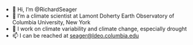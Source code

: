 - 👋 Hi, I’m @RichardSeager
- 👀 I’m a climate scientist at Lamont Doherty Earth Observatory of Columbia University, New York
- 🌱 I work on climate variability and climate change, especially drought
- 📫 I can be reached at seager@ldeo.columbia.edu

<!---
RichardSeager/RichardSeager is a ✨ special ✨ repository because its `README.md` (this file) appears on your GitHub profile.
You can click the Preview link to take a look at your changes.
--->
